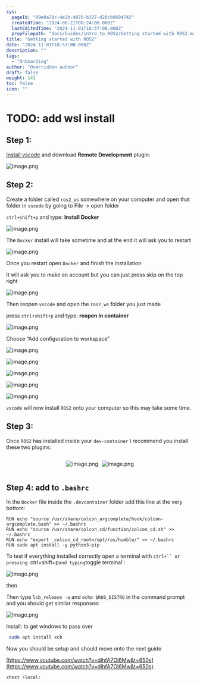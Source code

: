 ```yaml
---
sys:
  pageId: "89e0a78c-4e2b-4070-b327-d28cb0694742"
  createdTime: "2024-08-21T00:24:00.000Z"
  lastEditedTime: "2024-11-01T18:57:00.000Z"
  propFilepath: "docs/Guides/intro_to_ROS2/Getting started with ROS2.md"
title: "Getting started with ROS2"
date: "2024-11-01T18:57:00.000Z"
description: ""
tags:
  - "Onboarding"
author: "Overridden author"
draft: false
weight: 141
toc: false
icon: ""
---
```


# TODO: add wsl install

## Step 1:

[Install vscode](https://code.visualstudio.com/download) and download **Remote Development** plugin:

![image.png](https://prod-files-secure.s3.us-west-2.amazonaws.com/d518164a-d88e-44d1-a4ee-3adb3bd8bce0/efb52993-1881-4a40-b95e-6f020334f022/image.png?X-Amz-Algorithm=AWS4-HMAC-SHA256&X-Amz-Content-Sha256=UNSIGNED-PAYLOAD&X-Amz-Credential=ASIAZI2LB4665BHAON4Z%2F20250330%2Fus-west-2%2Fs3%2Faws4_request&X-Amz-Date=20250330T131453Z&X-Amz-Expires=3600&X-Amz-Security-Token=IQoJb3JpZ2luX2VjECIaCXVzLXdlc3QtMiJHMEUCIEPF10MBllxn4uaM1IcpxIIXkzBQXk6qDA%2FLEGSpjStHAiEAsFa%2FOcJgZQneNdvAD%2F53TK4uxWKG5o4h1hD1%2FZmY8rkqiAQIi%2F%2F%2F%2F%2F%2F%2F%2F%2F%2F%2FARAAGgw2Mzc0MjMxODM4MDUiDJjwHVyYg2MrEJk%2BQCrcA7%2BtTmo099lvolZJecLwNcf7Fz9j%2FRQy1T8V9bdLxLuhsP5gzo%2BzQzX6VM1lgH8l0gJT1FuiBfkwkeTeoBokn2%2BfjL%2Fl%2FVvX7Juo1rnQI8CR1CMLMFxjPFQe5p28marBT46zohctWVmBLRCStqU9Er0SpBoi6fUFJyqFmPDP3bCe1PMs4DyhYz2jQ%2B%2Fp4dqoxQsbaGTmXPbm1TD6Dn%2Bu%2F9qraRfi3xCujbrnkNF8Z1KxW0Iqfk74GtDGq4Y9X33n2EK1Y3EdG0X5Ri1Wtpp4L%2FdpbxmTpXsArP%2B3Ank8S%2B1J%2FAjHCxx9oP5%2FPhmDIiog%2B5t%2BaluIbvgZobYWZ%2BBrFisInc76UD4TGIvFuLnhc4aeyagrU0Os%2Fg9m1ANlgDvZtDlDsAjpeVNyVBTOnzA0e1RNYpSzjblhLMjsWyxAY2KOXHKCCxemKCxfvCV%2B8Kxjr6KEVmyn38OHjRuraowV7cDgjfMpI%2FNXNx7QkpuYZaHviCvDm%2FfZfDlaGoMTgZf4IjOBYbmwWP2kXMaN%2BC2SkT0HXh2x5T6WOVrVJvJkgrsX3JSoQQ4dRNyCWKhdSzg5GPok9Y12LQFtMxHTTGETsKhz8T8AkXEsV6Kvw6nyjaRpq04PL%2F7vxlxjC6EwMImgpL8GOqUBUwS1N9pRT31dimp7S8ZffmytCypzaRMwQcNzGiCgUzavWBgJusIhgJCX7AJDfq0ByV1E8UB0i8y0WcZTOCU1SlTnRV9sC4gu%2FWWcPXjskZpAWUy1FNj3Ee5rj7A9gVtD5lUo4SAMbE7cJuPnwOSdjVmfioYq5YQ83QIG%2B2YMcQQZpSLdKkkarfwK%2BE0r%2BAFuuR2EWoCIMSclbA%2F2GN1s7zvMn9Pb&X-Amz-Signature=c4987f23a29f61149808766352ad746d7245600bc371cbcfae9269a55efb2c5a&X-Amz-SignedHeaders=host&x-id=GetObject)

## Step 2:

Create a folder called `ros2_ws` somewhere on your computer and open that folder in `vscode` by going to File → open folder 

`ctrl+shift+p` and type: **Install Docker**

![image.png](https://prod-files-secure.s3.us-west-2.amazonaws.com/d518164a-d88e-44d1-a4ee-3adb3bd8bce0/2269dc0e-1cd5-47ff-bceb-c04ad9b2eab0/image.png?X-Amz-Algorithm=AWS4-HMAC-SHA256&X-Amz-Content-Sha256=UNSIGNED-PAYLOAD&X-Amz-Credential=ASIAZI2LB4665BHAON4Z%2F20250330%2Fus-west-2%2Fs3%2Faws4_request&X-Amz-Date=20250330T131453Z&X-Amz-Expires=3600&X-Amz-Security-Token=IQoJb3JpZ2luX2VjECIaCXVzLXdlc3QtMiJHMEUCIEPF10MBllxn4uaM1IcpxIIXkzBQXk6qDA%2FLEGSpjStHAiEAsFa%2FOcJgZQneNdvAD%2F53TK4uxWKG5o4h1hD1%2FZmY8rkqiAQIi%2F%2F%2F%2F%2F%2F%2F%2F%2F%2F%2FARAAGgw2Mzc0MjMxODM4MDUiDJjwHVyYg2MrEJk%2BQCrcA7%2BtTmo099lvolZJecLwNcf7Fz9j%2FRQy1T8V9bdLxLuhsP5gzo%2BzQzX6VM1lgH8l0gJT1FuiBfkwkeTeoBokn2%2BfjL%2Fl%2FVvX7Juo1rnQI8CR1CMLMFxjPFQe5p28marBT46zohctWVmBLRCStqU9Er0SpBoi6fUFJyqFmPDP3bCe1PMs4DyhYz2jQ%2B%2Fp4dqoxQsbaGTmXPbm1TD6Dn%2Bu%2F9qraRfi3xCujbrnkNF8Z1KxW0Iqfk74GtDGq4Y9X33n2EK1Y3EdG0X5Ri1Wtpp4L%2FdpbxmTpXsArP%2B3Ank8S%2B1J%2FAjHCxx9oP5%2FPhmDIiog%2B5t%2BaluIbvgZobYWZ%2BBrFisInc76UD4TGIvFuLnhc4aeyagrU0Os%2Fg9m1ANlgDvZtDlDsAjpeVNyVBTOnzA0e1RNYpSzjblhLMjsWyxAY2KOXHKCCxemKCxfvCV%2B8Kxjr6KEVmyn38OHjRuraowV7cDgjfMpI%2FNXNx7QkpuYZaHviCvDm%2FfZfDlaGoMTgZf4IjOBYbmwWP2kXMaN%2BC2SkT0HXh2x5T6WOVrVJvJkgrsX3JSoQQ4dRNyCWKhdSzg5GPok9Y12LQFtMxHTTGETsKhz8T8AkXEsV6Kvw6nyjaRpq04PL%2F7vxlxjC6EwMImgpL8GOqUBUwS1N9pRT31dimp7S8ZffmytCypzaRMwQcNzGiCgUzavWBgJusIhgJCX7AJDfq0ByV1E8UB0i8y0WcZTOCU1SlTnRV9sC4gu%2FWWcPXjskZpAWUy1FNj3Ee5rj7A9gVtD5lUo4SAMbE7cJuPnwOSdjVmfioYq5YQ83QIG%2B2YMcQQZpSLdKkkarfwK%2BE0r%2BAFuuR2EWoCIMSclbA%2F2GN1s7zvMn9Pb&X-Amz-Signature=0b2b067e8a506e23016d8b71832fc948d86f93d078fd280f3ffe15167a2f1a7e&X-Amz-SignedHeaders=host&x-id=GetObject)

The `Docker` install will take sometime and at the end it will ask you to restart

![image.png](https://prod-files-secure.s3.us-west-2.amazonaws.com/d518164a-d88e-44d1-a4ee-3adb3bd8bce0/ed233f78-be33-4b1f-b89c-9c346c0e961e/image.png?X-Amz-Algorithm=AWS4-HMAC-SHA256&X-Amz-Content-Sha256=UNSIGNED-PAYLOAD&X-Amz-Credential=ASIAZI2LB4665BHAON4Z%2F20250330%2Fus-west-2%2Fs3%2Faws4_request&X-Amz-Date=20250330T131453Z&X-Amz-Expires=3600&X-Amz-Security-Token=IQoJb3JpZ2luX2VjECIaCXVzLXdlc3QtMiJHMEUCIEPF10MBllxn4uaM1IcpxIIXkzBQXk6qDA%2FLEGSpjStHAiEAsFa%2FOcJgZQneNdvAD%2F53TK4uxWKG5o4h1hD1%2FZmY8rkqiAQIi%2F%2F%2F%2F%2F%2F%2F%2F%2F%2F%2FARAAGgw2Mzc0MjMxODM4MDUiDJjwHVyYg2MrEJk%2BQCrcA7%2BtTmo099lvolZJecLwNcf7Fz9j%2FRQy1T8V9bdLxLuhsP5gzo%2BzQzX6VM1lgH8l0gJT1FuiBfkwkeTeoBokn2%2BfjL%2Fl%2FVvX7Juo1rnQI8CR1CMLMFxjPFQe5p28marBT46zohctWVmBLRCStqU9Er0SpBoi6fUFJyqFmPDP3bCe1PMs4DyhYz2jQ%2B%2Fp4dqoxQsbaGTmXPbm1TD6Dn%2Bu%2F9qraRfi3xCujbrnkNF8Z1KxW0Iqfk74GtDGq4Y9X33n2EK1Y3EdG0X5Ri1Wtpp4L%2FdpbxmTpXsArP%2B3Ank8S%2B1J%2FAjHCxx9oP5%2FPhmDIiog%2B5t%2BaluIbvgZobYWZ%2BBrFisInc76UD4TGIvFuLnhc4aeyagrU0Os%2Fg9m1ANlgDvZtDlDsAjpeVNyVBTOnzA0e1RNYpSzjblhLMjsWyxAY2KOXHKCCxemKCxfvCV%2B8Kxjr6KEVmyn38OHjRuraowV7cDgjfMpI%2FNXNx7QkpuYZaHviCvDm%2FfZfDlaGoMTgZf4IjOBYbmwWP2kXMaN%2BC2SkT0HXh2x5T6WOVrVJvJkgrsX3JSoQQ4dRNyCWKhdSzg5GPok9Y12LQFtMxHTTGETsKhz8T8AkXEsV6Kvw6nyjaRpq04PL%2F7vxlxjC6EwMImgpL8GOqUBUwS1N9pRT31dimp7S8ZffmytCypzaRMwQcNzGiCgUzavWBgJusIhgJCX7AJDfq0ByV1E8UB0i8y0WcZTOCU1SlTnRV9sC4gu%2FWWcPXjskZpAWUy1FNj3Ee5rj7A9gVtD5lUo4SAMbE7cJuPnwOSdjVmfioYq5YQ83QIG%2B2YMcQQZpSLdKkkarfwK%2BE0r%2BAFuuR2EWoCIMSclbA%2F2GN1s7zvMn9Pb&X-Amz-Signature=98e465588531ba41e9a5b14e877610d872948ee763925c8aa6f7fae6c4543508&X-Amz-SignedHeaders=host&x-id=GetObject)

Once you restart open `Docker` and finish the installation

It will ask you to make an account but you can just press skip on the top right

![image.png](https://prod-files-secure.s3.us-west-2.amazonaws.com/d518164a-d88e-44d1-a4ee-3adb3bd8bce0/21010ad9-1659-4fd9-9f59-9932a09b2a3d/image.png?X-Amz-Algorithm=AWS4-HMAC-SHA256&X-Amz-Content-Sha256=UNSIGNED-PAYLOAD&X-Amz-Credential=ASIAZI2LB4665BHAON4Z%2F20250330%2Fus-west-2%2Fs3%2Faws4_request&X-Amz-Date=20250330T131453Z&X-Amz-Expires=3600&X-Amz-Security-Token=IQoJb3JpZ2luX2VjECIaCXVzLXdlc3QtMiJHMEUCIEPF10MBllxn4uaM1IcpxIIXkzBQXk6qDA%2FLEGSpjStHAiEAsFa%2FOcJgZQneNdvAD%2F53TK4uxWKG5o4h1hD1%2FZmY8rkqiAQIi%2F%2F%2F%2F%2F%2F%2F%2F%2F%2F%2FARAAGgw2Mzc0MjMxODM4MDUiDJjwHVyYg2MrEJk%2BQCrcA7%2BtTmo099lvolZJecLwNcf7Fz9j%2FRQy1T8V9bdLxLuhsP5gzo%2BzQzX6VM1lgH8l0gJT1FuiBfkwkeTeoBokn2%2BfjL%2Fl%2FVvX7Juo1rnQI8CR1CMLMFxjPFQe5p28marBT46zohctWVmBLRCStqU9Er0SpBoi6fUFJyqFmPDP3bCe1PMs4DyhYz2jQ%2B%2Fp4dqoxQsbaGTmXPbm1TD6Dn%2Bu%2F9qraRfi3xCujbrnkNF8Z1KxW0Iqfk74GtDGq4Y9X33n2EK1Y3EdG0X5Ri1Wtpp4L%2FdpbxmTpXsArP%2B3Ank8S%2B1J%2FAjHCxx9oP5%2FPhmDIiog%2B5t%2BaluIbvgZobYWZ%2BBrFisInc76UD4TGIvFuLnhc4aeyagrU0Os%2Fg9m1ANlgDvZtDlDsAjpeVNyVBTOnzA0e1RNYpSzjblhLMjsWyxAY2KOXHKCCxemKCxfvCV%2B8Kxjr6KEVmyn38OHjRuraowV7cDgjfMpI%2FNXNx7QkpuYZaHviCvDm%2FfZfDlaGoMTgZf4IjOBYbmwWP2kXMaN%2BC2SkT0HXh2x5T6WOVrVJvJkgrsX3JSoQQ4dRNyCWKhdSzg5GPok9Y12LQFtMxHTTGETsKhz8T8AkXEsV6Kvw6nyjaRpq04PL%2F7vxlxjC6EwMImgpL8GOqUBUwS1N9pRT31dimp7S8ZffmytCypzaRMwQcNzGiCgUzavWBgJusIhgJCX7AJDfq0ByV1E8UB0i8y0WcZTOCU1SlTnRV9sC4gu%2FWWcPXjskZpAWUy1FNj3Ee5rj7A9gVtD5lUo4SAMbE7cJuPnwOSdjVmfioYq5YQ83QIG%2B2YMcQQZpSLdKkkarfwK%2BE0r%2BAFuuR2EWoCIMSclbA%2F2GN1s7zvMn9Pb&X-Amz-Signature=67550a7b831ec5547dc82465feb7a23f32dbb48fef3515af51a2e0578c5c025f&X-Amz-SignedHeaders=host&x-id=GetObject)

Then reopen `vscode` and open the `ros2_ws` folder you just made

press `ctrl+shift+p` and type: **reopen in container**

![image.png](https://prod-files-secure.s3.us-west-2.amazonaws.com/d518164a-d88e-44d1-a4ee-3adb3bd8bce0/4e93b8c2-41ad-488c-8095-c74205196118/image.png?X-Amz-Algorithm=AWS4-HMAC-SHA256&X-Amz-Content-Sha256=UNSIGNED-PAYLOAD&X-Amz-Credential=ASIAZI2LB4665BHAON4Z%2F20250330%2Fus-west-2%2Fs3%2Faws4_request&X-Amz-Date=20250330T131453Z&X-Amz-Expires=3600&X-Amz-Security-Token=IQoJb3JpZ2luX2VjECIaCXVzLXdlc3QtMiJHMEUCIEPF10MBllxn4uaM1IcpxIIXkzBQXk6qDA%2FLEGSpjStHAiEAsFa%2FOcJgZQneNdvAD%2F53TK4uxWKG5o4h1hD1%2FZmY8rkqiAQIi%2F%2F%2F%2F%2F%2F%2F%2F%2F%2F%2FARAAGgw2Mzc0MjMxODM4MDUiDJjwHVyYg2MrEJk%2BQCrcA7%2BtTmo099lvolZJecLwNcf7Fz9j%2FRQy1T8V9bdLxLuhsP5gzo%2BzQzX6VM1lgH8l0gJT1FuiBfkwkeTeoBokn2%2BfjL%2Fl%2FVvX7Juo1rnQI8CR1CMLMFxjPFQe5p28marBT46zohctWVmBLRCStqU9Er0SpBoi6fUFJyqFmPDP3bCe1PMs4DyhYz2jQ%2B%2Fp4dqoxQsbaGTmXPbm1TD6Dn%2Bu%2F9qraRfi3xCujbrnkNF8Z1KxW0Iqfk74GtDGq4Y9X33n2EK1Y3EdG0X5Ri1Wtpp4L%2FdpbxmTpXsArP%2B3Ank8S%2B1J%2FAjHCxx9oP5%2FPhmDIiog%2B5t%2BaluIbvgZobYWZ%2BBrFisInc76UD4TGIvFuLnhc4aeyagrU0Os%2Fg9m1ANlgDvZtDlDsAjpeVNyVBTOnzA0e1RNYpSzjblhLMjsWyxAY2KOXHKCCxemKCxfvCV%2B8Kxjr6KEVmyn38OHjRuraowV7cDgjfMpI%2FNXNx7QkpuYZaHviCvDm%2FfZfDlaGoMTgZf4IjOBYbmwWP2kXMaN%2BC2SkT0HXh2x5T6WOVrVJvJkgrsX3JSoQQ4dRNyCWKhdSzg5GPok9Y12LQFtMxHTTGETsKhz8T8AkXEsV6Kvw6nyjaRpq04PL%2F7vxlxjC6EwMImgpL8GOqUBUwS1N9pRT31dimp7S8ZffmytCypzaRMwQcNzGiCgUzavWBgJusIhgJCX7AJDfq0ByV1E8UB0i8y0WcZTOCU1SlTnRV9sC4gu%2FWWcPXjskZpAWUy1FNj3Ee5rj7A9gVtD5lUo4SAMbE7cJuPnwOSdjVmfioYq5YQ83QIG%2B2YMcQQZpSLdKkkarfwK%2BE0r%2BAFuuR2EWoCIMSclbA%2F2GN1s7zvMn9Pb&X-Amz-Signature=36f88da3caa0e901c145a41df38b3c8c78b42b2dc6373c9577579bca87f264ee&X-Amz-SignedHeaders=host&x-id=GetObject)

Choose “Add configuration to workspace”

![image.png](https://prod-files-secure.s3.us-west-2.amazonaws.com/d518164a-d88e-44d1-a4ee-3adb3bd8bce0/9560b282-5060-4989-ba37-97e7b2c22476/image.png?X-Amz-Algorithm=AWS4-HMAC-SHA256&X-Amz-Content-Sha256=UNSIGNED-PAYLOAD&X-Amz-Credential=ASIAZI2LB4665BHAON4Z%2F20250330%2Fus-west-2%2Fs3%2Faws4_request&X-Amz-Date=20250330T131453Z&X-Amz-Expires=3600&X-Amz-Security-Token=IQoJb3JpZ2luX2VjECIaCXVzLXdlc3QtMiJHMEUCIEPF10MBllxn4uaM1IcpxIIXkzBQXk6qDA%2FLEGSpjStHAiEAsFa%2FOcJgZQneNdvAD%2F53TK4uxWKG5o4h1hD1%2FZmY8rkqiAQIi%2F%2F%2F%2F%2F%2F%2F%2F%2F%2F%2FARAAGgw2Mzc0MjMxODM4MDUiDJjwHVyYg2MrEJk%2BQCrcA7%2BtTmo099lvolZJecLwNcf7Fz9j%2FRQy1T8V9bdLxLuhsP5gzo%2BzQzX6VM1lgH8l0gJT1FuiBfkwkeTeoBokn2%2BfjL%2Fl%2FVvX7Juo1rnQI8CR1CMLMFxjPFQe5p28marBT46zohctWVmBLRCStqU9Er0SpBoi6fUFJyqFmPDP3bCe1PMs4DyhYz2jQ%2B%2Fp4dqoxQsbaGTmXPbm1TD6Dn%2Bu%2F9qraRfi3xCujbrnkNF8Z1KxW0Iqfk74GtDGq4Y9X33n2EK1Y3EdG0X5Ri1Wtpp4L%2FdpbxmTpXsArP%2B3Ank8S%2B1J%2FAjHCxx9oP5%2FPhmDIiog%2B5t%2BaluIbvgZobYWZ%2BBrFisInc76UD4TGIvFuLnhc4aeyagrU0Os%2Fg9m1ANlgDvZtDlDsAjpeVNyVBTOnzA0e1RNYpSzjblhLMjsWyxAY2KOXHKCCxemKCxfvCV%2B8Kxjr6KEVmyn38OHjRuraowV7cDgjfMpI%2FNXNx7QkpuYZaHviCvDm%2FfZfDlaGoMTgZf4IjOBYbmwWP2kXMaN%2BC2SkT0HXh2x5T6WOVrVJvJkgrsX3JSoQQ4dRNyCWKhdSzg5GPok9Y12LQFtMxHTTGETsKhz8T8AkXEsV6Kvw6nyjaRpq04PL%2F7vxlxjC6EwMImgpL8GOqUBUwS1N9pRT31dimp7S8ZffmytCypzaRMwQcNzGiCgUzavWBgJusIhgJCX7AJDfq0ByV1E8UB0i8y0WcZTOCU1SlTnRV9sC4gu%2FWWcPXjskZpAWUy1FNj3Ee5rj7A9gVtD5lUo4SAMbE7cJuPnwOSdjVmfioYq5YQ83QIG%2B2YMcQQZpSLdKkkarfwK%2BE0r%2BAFuuR2EWoCIMSclbA%2F2GN1s7zvMn9Pb&X-Amz-Signature=8d4bdf78c7c95b64d81e4331d054fd0357a4f171b0663b1f8540be1292dfd0b9&X-Amz-SignedHeaders=host&x-id=GetObject)

![image.png](https://prod-files-secure.s3.us-west-2.amazonaws.com/d518164a-d88e-44d1-a4ee-3adb3bd8bce0/2ee63f81-886b-48e8-a553-dc6e5eac99e4/image.png?X-Amz-Algorithm=AWS4-HMAC-SHA256&X-Amz-Content-Sha256=UNSIGNED-PAYLOAD&X-Amz-Credential=ASIAZI2LB4665BHAON4Z%2F20250330%2Fus-west-2%2Fs3%2Faws4_request&X-Amz-Date=20250330T131453Z&X-Amz-Expires=3600&X-Amz-Security-Token=IQoJb3JpZ2luX2VjECIaCXVzLXdlc3QtMiJHMEUCIEPF10MBllxn4uaM1IcpxIIXkzBQXk6qDA%2FLEGSpjStHAiEAsFa%2FOcJgZQneNdvAD%2F53TK4uxWKG5o4h1hD1%2FZmY8rkqiAQIi%2F%2F%2F%2F%2F%2F%2F%2F%2F%2F%2FARAAGgw2Mzc0MjMxODM4MDUiDJjwHVyYg2MrEJk%2BQCrcA7%2BtTmo099lvolZJecLwNcf7Fz9j%2FRQy1T8V9bdLxLuhsP5gzo%2BzQzX6VM1lgH8l0gJT1FuiBfkwkeTeoBokn2%2BfjL%2Fl%2FVvX7Juo1rnQI8CR1CMLMFxjPFQe5p28marBT46zohctWVmBLRCStqU9Er0SpBoi6fUFJyqFmPDP3bCe1PMs4DyhYz2jQ%2B%2Fp4dqoxQsbaGTmXPbm1TD6Dn%2Bu%2F9qraRfi3xCujbrnkNF8Z1KxW0Iqfk74GtDGq4Y9X33n2EK1Y3EdG0X5Ri1Wtpp4L%2FdpbxmTpXsArP%2B3Ank8S%2B1J%2FAjHCxx9oP5%2FPhmDIiog%2B5t%2BaluIbvgZobYWZ%2BBrFisInc76UD4TGIvFuLnhc4aeyagrU0Os%2Fg9m1ANlgDvZtDlDsAjpeVNyVBTOnzA0e1RNYpSzjblhLMjsWyxAY2KOXHKCCxemKCxfvCV%2B8Kxjr6KEVmyn38OHjRuraowV7cDgjfMpI%2FNXNx7QkpuYZaHviCvDm%2FfZfDlaGoMTgZf4IjOBYbmwWP2kXMaN%2BC2SkT0HXh2x5T6WOVrVJvJkgrsX3JSoQQ4dRNyCWKhdSzg5GPok9Y12LQFtMxHTTGETsKhz8T8AkXEsV6Kvw6nyjaRpq04PL%2F7vxlxjC6EwMImgpL8GOqUBUwS1N9pRT31dimp7S8ZffmytCypzaRMwQcNzGiCgUzavWBgJusIhgJCX7AJDfq0ByV1E8UB0i8y0WcZTOCU1SlTnRV9sC4gu%2FWWcPXjskZpAWUy1FNj3Ee5rj7A9gVtD5lUo4SAMbE7cJuPnwOSdjVmfioYq5YQ83QIG%2B2YMcQQZpSLdKkkarfwK%2BE0r%2BAFuuR2EWoCIMSclbA%2F2GN1s7zvMn9Pb&X-Amz-Signature=40cd53daca70c78921503e9d8d7319b7176e8268ffadda5066875ac9bdf5f133&X-Amz-SignedHeaders=host&x-id=GetObject)

![image.png](https://prod-files-secure.s3.us-west-2.amazonaws.com/d518164a-d88e-44d1-a4ee-3adb3bd8bce0/ae1580b2-b048-407e-aed9-b584224a7a04/image.png?X-Amz-Algorithm=AWS4-HMAC-SHA256&X-Amz-Content-Sha256=UNSIGNED-PAYLOAD&X-Amz-Credential=ASIAZI2LB4665BHAON4Z%2F20250330%2Fus-west-2%2Fs3%2Faws4_request&X-Amz-Date=20250330T131453Z&X-Amz-Expires=3600&X-Amz-Security-Token=IQoJb3JpZ2luX2VjECIaCXVzLXdlc3QtMiJHMEUCIEPF10MBllxn4uaM1IcpxIIXkzBQXk6qDA%2FLEGSpjStHAiEAsFa%2FOcJgZQneNdvAD%2F53TK4uxWKG5o4h1hD1%2FZmY8rkqiAQIi%2F%2F%2F%2F%2F%2F%2F%2F%2F%2F%2FARAAGgw2Mzc0MjMxODM4MDUiDJjwHVyYg2MrEJk%2BQCrcA7%2BtTmo099lvolZJecLwNcf7Fz9j%2FRQy1T8V9bdLxLuhsP5gzo%2BzQzX6VM1lgH8l0gJT1FuiBfkwkeTeoBokn2%2BfjL%2Fl%2FVvX7Juo1rnQI8CR1CMLMFxjPFQe5p28marBT46zohctWVmBLRCStqU9Er0SpBoi6fUFJyqFmPDP3bCe1PMs4DyhYz2jQ%2B%2Fp4dqoxQsbaGTmXPbm1TD6Dn%2Bu%2F9qraRfi3xCujbrnkNF8Z1KxW0Iqfk74GtDGq4Y9X33n2EK1Y3EdG0X5Ri1Wtpp4L%2FdpbxmTpXsArP%2B3Ank8S%2B1J%2FAjHCxx9oP5%2FPhmDIiog%2B5t%2BaluIbvgZobYWZ%2BBrFisInc76UD4TGIvFuLnhc4aeyagrU0Os%2Fg9m1ANlgDvZtDlDsAjpeVNyVBTOnzA0e1RNYpSzjblhLMjsWyxAY2KOXHKCCxemKCxfvCV%2B8Kxjr6KEVmyn38OHjRuraowV7cDgjfMpI%2FNXNx7QkpuYZaHviCvDm%2FfZfDlaGoMTgZf4IjOBYbmwWP2kXMaN%2BC2SkT0HXh2x5T6WOVrVJvJkgrsX3JSoQQ4dRNyCWKhdSzg5GPok9Y12LQFtMxHTTGETsKhz8T8AkXEsV6Kvw6nyjaRpq04PL%2F7vxlxjC6EwMImgpL8GOqUBUwS1N9pRT31dimp7S8ZffmytCypzaRMwQcNzGiCgUzavWBgJusIhgJCX7AJDfq0ByV1E8UB0i8y0WcZTOCU1SlTnRV9sC4gu%2FWWcPXjskZpAWUy1FNj3Ee5rj7A9gVtD5lUo4SAMbE7cJuPnwOSdjVmfioYq5YQ83QIG%2B2YMcQQZpSLdKkkarfwK%2BE0r%2BAFuuR2EWoCIMSclbA%2F2GN1s7zvMn9Pb&X-Amz-Signature=387a0bf44aef674bd6a76146e1728b893baecb837207c6ddd59cfca9987636df&X-Amz-SignedHeaders=host&x-id=GetObject)

![image.png](https://prod-files-secure.s3.us-west-2.amazonaws.com/d518164a-d88e-44d1-a4ee-3adb3bd8bce0/53255b28-f75e-430f-b9e3-c0ac8577e42b/image.png?X-Amz-Algorithm=AWS4-HMAC-SHA256&X-Amz-Content-Sha256=UNSIGNED-PAYLOAD&X-Amz-Credential=ASIAZI2LB4665BHAON4Z%2F20250330%2Fus-west-2%2Fs3%2Faws4_request&X-Amz-Date=20250330T131453Z&X-Amz-Expires=3600&X-Amz-Security-Token=IQoJb3JpZ2luX2VjECIaCXVzLXdlc3QtMiJHMEUCIEPF10MBllxn4uaM1IcpxIIXkzBQXk6qDA%2FLEGSpjStHAiEAsFa%2FOcJgZQneNdvAD%2F53TK4uxWKG5o4h1hD1%2FZmY8rkqiAQIi%2F%2F%2F%2F%2F%2F%2F%2F%2F%2F%2FARAAGgw2Mzc0MjMxODM4MDUiDJjwHVyYg2MrEJk%2BQCrcA7%2BtTmo099lvolZJecLwNcf7Fz9j%2FRQy1T8V9bdLxLuhsP5gzo%2BzQzX6VM1lgH8l0gJT1FuiBfkwkeTeoBokn2%2BfjL%2Fl%2FVvX7Juo1rnQI8CR1CMLMFxjPFQe5p28marBT46zohctWVmBLRCStqU9Er0SpBoi6fUFJyqFmPDP3bCe1PMs4DyhYz2jQ%2B%2Fp4dqoxQsbaGTmXPbm1TD6Dn%2Bu%2F9qraRfi3xCujbrnkNF8Z1KxW0Iqfk74GtDGq4Y9X33n2EK1Y3EdG0X5Ri1Wtpp4L%2FdpbxmTpXsArP%2B3Ank8S%2B1J%2FAjHCxx9oP5%2FPhmDIiog%2B5t%2BaluIbvgZobYWZ%2BBrFisInc76UD4TGIvFuLnhc4aeyagrU0Os%2Fg9m1ANlgDvZtDlDsAjpeVNyVBTOnzA0e1RNYpSzjblhLMjsWyxAY2KOXHKCCxemKCxfvCV%2B8Kxjr6KEVmyn38OHjRuraowV7cDgjfMpI%2FNXNx7QkpuYZaHviCvDm%2FfZfDlaGoMTgZf4IjOBYbmwWP2kXMaN%2BC2SkT0HXh2x5T6WOVrVJvJkgrsX3JSoQQ4dRNyCWKhdSzg5GPok9Y12LQFtMxHTTGETsKhz8T8AkXEsV6Kvw6nyjaRpq04PL%2F7vxlxjC6EwMImgpL8GOqUBUwS1N9pRT31dimp7S8ZffmytCypzaRMwQcNzGiCgUzavWBgJusIhgJCX7AJDfq0ByV1E8UB0i8y0WcZTOCU1SlTnRV9sC4gu%2FWWcPXjskZpAWUy1FNj3Ee5rj7A9gVtD5lUo4SAMbE7cJuPnwOSdjVmfioYq5YQ83QIG%2B2YMcQQZpSLdKkkarfwK%2BE0r%2BAFuuR2EWoCIMSclbA%2F2GN1s7zvMn9Pb&X-Amz-Signature=6ca35f6ad710cee602e721e74a36aa7606da7b53790344c854bfc8fb4fec5b44&X-Amz-SignedHeaders=host&x-id=GetObject)

![image.png](https://prod-files-secure.s3.us-west-2.amazonaws.com/d518164a-d88e-44d1-a4ee-3adb3bd8bce0/7c562767-5af9-4ffb-97d1-327bcdf4ee00/image.png?X-Amz-Algorithm=AWS4-HMAC-SHA256&X-Amz-Content-Sha256=UNSIGNED-PAYLOAD&X-Amz-Credential=ASIAZI2LB4665BHAON4Z%2F20250330%2Fus-west-2%2Fs3%2Faws4_request&X-Amz-Date=20250330T131453Z&X-Amz-Expires=3600&X-Amz-Security-Token=IQoJb3JpZ2luX2VjECIaCXVzLXdlc3QtMiJHMEUCIEPF10MBllxn4uaM1IcpxIIXkzBQXk6qDA%2FLEGSpjStHAiEAsFa%2FOcJgZQneNdvAD%2F53TK4uxWKG5o4h1hD1%2FZmY8rkqiAQIi%2F%2F%2F%2F%2F%2F%2F%2F%2F%2F%2FARAAGgw2Mzc0MjMxODM4MDUiDJjwHVyYg2MrEJk%2BQCrcA7%2BtTmo099lvolZJecLwNcf7Fz9j%2FRQy1T8V9bdLxLuhsP5gzo%2BzQzX6VM1lgH8l0gJT1FuiBfkwkeTeoBokn2%2BfjL%2Fl%2FVvX7Juo1rnQI8CR1CMLMFxjPFQe5p28marBT46zohctWVmBLRCStqU9Er0SpBoi6fUFJyqFmPDP3bCe1PMs4DyhYz2jQ%2B%2Fp4dqoxQsbaGTmXPbm1TD6Dn%2Bu%2F9qraRfi3xCujbrnkNF8Z1KxW0Iqfk74GtDGq4Y9X33n2EK1Y3EdG0X5Ri1Wtpp4L%2FdpbxmTpXsArP%2B3Ank8S%2B1J%2FAjHCxx9oP5%2FPhmDIiog%2B5t%2BaluIbvgZobYWZ%2BBrFisInc76UD4TGIvFuLnhc4aeyagrU0Os%2Fg9m1ANlgDvZtDlDsAjpeVNyVBTOnzA0e1RNYpSzjblhLMjsWyxAY2KOXHKCCxemKCxfvCV%2B8Kxjr6KEVmyn38OHjRuraowV7cDgjfMpI%2FNXNx7QkpuYZaHviCvDm%2FfZfDlaGoMTgZf4IjOBYbmwWP2kXMaN%2BC2SkT0HXh2x5T6WOVrVJvJkgrsX3JSoQQ4dRNyCWKhdSzg5GPok9Y12LQFtMxHTTGETsKhz8T8AkXEsV6Kvw6nyjaRpq04PL%2F7vxlxjC6EwMImgpL8GOqUBUwS1N9pRT31dimp7S8ZffmytCypzaRMwQcNzGiCgUzavWBgJusIhgJCX7AJDfq0ByV1E8UB0i8y0WcZTOCU1SlTnRV9sC4gu%2FWWcPXjskZpAWUy1FNj3Ee5rj7A9gVtD5lUo4SAMbE7cJuPnwOSdjVmfioYq5YQ83QIG%2B2YMcQQZpSLdKkkarfwK%2BE0r%2BAFuuR2EWoCIMSclbA%2F2GN1s7zvMn9Pb&X-Amz-Signature=ffa2302fe81516aa4d80600284ff2e4aa174d935329ce664cf5e3ad1ea3057f3&X-Amz-SignedHeaders=host&x-id=GetObject)

`vscode` will now install `ROS2` onto your computer so this may take some time.

## Step 3:

Once `ROS2` has installed inside your `dev-container` I recommend you install these two plugins:

<div style="display: flex;flex-direction: row; column-gap:10px; max-width: 630px;justify-content: center;">
<div>

![image.png](https://prod-files-secure.s3.us-west-2.amazonaws.com/d518164a-d88e-44d1-a4ee-3adb3bd8bce0/3fc3d550-5a54-4ba1-ba6b-faa01cdb7369/image.png?X-Amz-Algorithm=AWS4-HMAC-SHA256&X-Amz-Content-Sha256=UNSIGNED-PAYLOAD&X-Amz-Credential=ASIAZI2LB466XJ63S3FB%2F20250330%2Fus-west-2%2Fs3%2Faws4_request&X-Amz-Date=20250330T131455Z&X-Amz-Expires=3600&X-Amz-Security-Token=IQoJb3JpZ2luX2VjECAaCXVzLXdlc3QtMiJHMEUCIQCAZkn0oPSbbj9loEZeYmSx24pRozYHtVP7%2BTuf3ciheAIgZFDYTOvvUfaNu1JUtaDdUp%2FE1c%2BRdA5pC5GNEEl%2BXfgqiAQIif%2F%2F%2F%2F%2F%2F%2F%2F%2F%2FARAAGgw2Mzc0MjMxODM4MDUiDKapnzYBSN8fsLWx4ircA%2Fu7UlPe593RDaP9UGEQorEdXM9Qw4650d8SK6E2RO7ZdFZlYyZHEbwA99wZLQblA07%2FLmF0alaidy0Dbvl7OVQrGI55%2BBQ5woyATcKseDX4pYVHDDRQaWJqD%2FtB%2FmKhKPSMCX5P6405p4wb8nRdToBgXm9TvGP37cCR7V0oh3UcJiBHcURUr1CTI%2FDALirkW0%2F08TCfBBCqP%2BG8n%2ButUFqef8ysPcFo9dw361kvqyNTD72A85GVBIAA%2BzGXP7HcBKZEDbyRRkoAjnxBqBvZHKKSStdCnlI71CBhel0YwlWHp00iRoB5U9IYNE5o1EhXzLVmHXppqsqsGG%2Bq7ZK%2BI%2F71Cr92LsVKEWbjfodjZfLgYA7D3SR2kojsDskZ8b07sO66yzg%2BGWX9Ler9BK56FkPqHZe%2B5%2FC1vwXrw67k0MgYZ2LN9lmoqy%2B%2B5ljCSp%2F4dUJ%2BUvtmydSZIwcXgeCJUCI%2B2ysz6K04RLP3Fljmk87chKPFa%2B9w3nhvejS3XYCHjS5s29T78T4krUYMx0ETYlDnZKrUaIwraUC73FADTy%2BNArScZNloiqHVokNpEjH3agmw9L980k%2BeY5hgtoTgeatCwWvSN6nT6fEkNRXkuXNamAPn3kfiAD8KQbpkMMjwo78GOqUBfMyWufRzbFwyYrgH62Tle3DkiSr60OXKE3bXn3tj8nDfHwnbO1XmUkIIk9mqVYGJz1KCpNATsSq6P%2BlVOzjS5o6SZC65vDSHsMxf8cGpRlX30SHj%2BzegMtEvPuyIcG7FTe5CXUM7Uk3RST0S6PnszUQTOgMOmOgzSzbTjYvrfxXIvv8dlwRPyst4JCCeH9qWzjc0CAySklNRf%2FeaWzxJ7EXR95lW&X-Amz-Signature=fbf6e02006b2d53b80aec5976191985670ef764e1b01ca9f48add29eebc24244&X-Amz-SignedHeaders=host&x-id=GetObject)

</div>
<div>

![image.png](https://prod-files-secure.s3.us-west-2.amazonaws.com/d518164a-d88e-44d1-a4ee-3adb3bd8bce0/d994cc66-13c2-4093-a5a3-f84cf4601a82/image.png?X-Amz-Algorithm=AWS4-HMAC-SHA256&X-Amz-Content-Sha256=UNSIGNED-PAYLOAD&X-Amz-Credential=ASIAZI2LB4667PBGOYRD%2F20250330%2Fus-west-2%2Fs3%2Faws4_request&X-Amz-Date=20250330T131455Z&X-Amz-Expires=3600&X-Amz-Security-Token=IQoJb3JpZ2luX2VjECAaCXVzLXdlc3QtMiJIMEYCIQC6R1IsFBFBCYksK89r%2FUebT8BifNu%2BOfAMvwmxcUGBKQIhAKxmhB0%2FTgTeYjXm59tjgqtEUxER7XmWI6hq5xMeerJcKogECIn%2F%2F%2F%2F%2F%2F%2F%2F%2F%2FwEQABoMNjM3NDIzMTgzODA1Igx6BXtXPWxdi3YshBIq3AONOqzmx%2B%2BGXa94RMsX7ZX%2FjpupbxD37Q1aKXR0fUdw%2BavsDLoU4wLMzYcZiFt2P7UmjEakEFAutVElKkHY2UI0EYKQ5c0NLvXRASNzCiPao%2BTCoPs1k0Jp6syYnIuKpT67vMJJHjOk9r8UWwRbeCbtOv47dSe7WxHRk69Ify32fDAwTQQAB8LbBbzF5cFa6jhlOv0FPkS9CMub0084m38ef3k2fvVSYFjKw5AEmmIOlIrAod%2BCKWVSZjoksttZVpAsODyRNBK0kKryv1eb%2F4RHWgoRt3HuC%2FA8AgC4fMsbNfJ3603aUqB5TL8wu9pDO3Xkqq5cUXYTFA5XSw9TEwH2%2BGaVjccyoq4UHpyPTUoO900NnQSxVzOd7MthknNItKklYXE56kF2RsrgVojFKgc5udL0x0WnOr4ZpO9175eKaR3Buk8%2Fb%2F8fbWnEE7%2B5NvUHpSqO3XLDoO29AnwAQG23P9aTwG9n9PtivoZd%2FKJXWPueHRl86NBruf0aykwAtXQR7dI4lWAVqSEEfKkOfGJIYkbAEPs6Rls5YOFwJQ71nk71pExKgR0KpYgv%2ByWEyRh715emF0Z4j%2Fywl%2FF3jPslEbD%2Fm9WtSiP58qwaGLlU%2BcZfHrIeOuGheota9jDY76O%2FBjqkAZcWtvM8w%2FRdI5KPPMh%2FAftskG0NZt5dum%2BZyo%2FWDHpke%2Fc6siYBHQXH9Xh2RjsgjgUFEDtc2JEL0sfDwL27udoJmZAIK7Dl%2Fvi3xHYa0ToM%2BTxZ7RhzA1QF9ZwNSZNe7E4wvxaphaRCj9v2%2FoouSfyKWcrLAndLQaTWcfHTAr6aud%2B9ONad1HDnqQHHXcGjUtKngWDFYIycx3PvAAIAkqbwV%2B%2Fr&X-Amz-Signature=41af29494c87921736d73c24a86efd79363c9311c4655fed0fd98a8025981811&X-Amz-SignedHeaders=host&x-id=GetObject)

</div>
</div>

## Step 4: add to `.bashrc`

In the `Docker` file inside the `.devcontainer` folder add this line at the very bottom: 

```docker
RUN echo "source /usr/share/colcon_argcomplete/hook/colcon-argcomplete.bash" >> ~/.bashrc
RUN echo "source /usr/share/colcon_cd/function/colcon_cd.sh" >> ~/.bashrc
RUN echo "export _colcon_cd_root=/opt/ros/humble/" >> ~/.bashrc
RUN sudo apt install -y python3-pip 
```

To test if everything installed correctly open a terminal with `ctrl+`` or pressing `ctrl+shift+p` and typing `toggle terminal`:

![image.png](https://prod-files-secure.s3.us-west-2.amazonaws.com/d518164a-d88e-44d1-a4ee-3adb3bd8bce0/6a4943d8-b04e-4c02-9a58-775f3384d1a5/image.png?X-Amz-Algorithm=AWS4-HMAC-SHA256&X-Amz-Content-Sha256=UNSIGNED-PAYLOAD&X-Amz-Credential=ASIAZI2LB4665BHAON4Z%2F20250330%2Fus-west-2%2Fs3%2Faws4_request&X-Amz-Date=20250330T131453Z&X-Amz-Expires=3600&X-Amz-Security-Token=IQoJb3JpZ2luX2VjECIaCXVzLXdlc3QtMiJHMEUCIEPF10MBllxn4uaM1IcpxIIXkzBQXk6qDA%2FLEGSpjStHAiEAsFa%2FOcJgZQneNdvAD%2F53TK4uxWKG5o4h1hD1%2FZmY8rkqiAQIi%2F%2F%2F%2F%2F%2F%2F%2F%2F%2F%2FARAAGgw2Mzc0MjMxODM4MDUiDJjwHVyYg2MrEJk%2BQCrcA7%2BtTmo099lvolZJecLwNcf7Fz9j%2FRQy1T8V9bdLxLuhsP5gzo%2BzQzX6VM1lgH8l0gJT1FuiBfkwkeTeoBokn2%2BfjL%2Fl%2FVvX7Juo1rnQI8CR1CMLMFxjPFQe5p28marBT46zohctWVmBLRCStqU9Er0SpBoi6fUFJyqFmPDP3bCe1PMs4DyhYz2jQ%2B%2Fp4dqoxQsbaGTmXPbm1TD6Dn%2Bu%2F9qraRfi3xCujbrnkNF8Z1KxW0Iqfk74GtDGq4Y9X33n2EK1Y3EdG0X5Ri1Wtpp4L%2FdpbxmTpXsArP%2B3Ank8S%2B1J%2FAjHCxx9oP5%2FPhmDIiog%2B5t%2BaluIbvgZobYWZ%2BBrFisInc76UD4TGIvFuLnhc4aeyagrU0Os%2Fg9m1ANlgDvZtDlDsAjpeVNyVBTOnzA0e1RNYpSzjblhLMjsWyxAY2KOXHKCCxemKCxfvCV%2B8Kxjr6KEVmyn38OHjRuraowV7cDgjfMpI%2FNXNx7QkpuYZaHviCvDm%2FfZfDlaGoMTgZf4IjOBYbmwWP2kXMaN%2BC2SkT0HXh2x5T6WOVrVJvJkgrsX3JSoQQ4dRNyCWKhdSzg5GPok9Y12LQFtMxHTTGETsKhz8T8AkXEsV6Kvw6nyjaRpq04PL%2F7vxlxjC6EwMImgpL8GOqUBUwS1N9pRT31dimp7S8ZffmytCypzaRMwQcNzGiCgUzavWBgJusIhgJCX7AJDfq0ByV1E8UB0i8y0WcZTOCU1SlTnRV9sC4gu%2FWWcPXjskZpAWUy1FNj3Ee5rj7A9gVtD5lUo4SAMbE7cJuPnwOSdjVmfioYq5YQ83QIG%2B2YMcQQZpSLdKkkarfwK%2BE0r%2BAFuuR2EWoCIMSclbA%2F2GN1s7zvMn9Pb&X-Amz-Signature=f63d141887d28651cfc96df6f72f192f976c13515d1c2f5ca17c737f63c767e7&X-Amz-SignedHeaders=host&x-id=GetObject)

then 

Then type `lsb_release -a` and `echo $ROS_DISTRO` in the command prompt and you should get similar responses:

![image.png](https://prod-files-secure.s3.us-west-2.amazonaws.com/d518164a-d88e-44d1-a4ee-3adb3bd8bce0/3e635dec-a805-4e85-8b9e-d000e5b71a4e/image.png?X-Amz-Algorithm=AWS4-HMAC-SHA256&X-Amz-Content-Sha256=UNSIGNED-PAYLOAD&X-Amz-Credential=ASIAZI2LB4665BHAON4Z%2F20250330%2Fus-west-2%2Fs3%2Faws4_request&X-Amz-Date=20250330T131453Z&X-Amz-Expires=3600&X-Amz-Security-Token=IQoJb3JpZ2luX2VjECIaCXVzLXdlc3QtMiJHMEUCIEPF10MBllxn4uaM1IcpxIIXkzBQXk6qDA%2FLEGSpjStHAiEAsFa%2FOcJgZQneNdvAD%2F53TK4uxWKG5o4h1hD1%2FZmY8rkqiAQIi%2F%2F%2F%2F%2F%2F%2F%2F%2F%2F%2FARAAGgw2Mzc0MjMxODM4MDUiDJjwHVyYg2MrEJk%2BQCrcA7%2BtTmo099lvolZJecLwNcf7Fz9j%2FRQy1T8V9bdLxLuhsP5gzo%2BzQzX6VM1lgH8l0gJT1FuiBfkwkeTeoBokn2%2BfjL%2Fl%2FVvX7Juo1rnQI8CR1CMLMFxjPFQe5p28marBT46zohctWVmBLRCStqU9Er0SpBoi6fUFJyqFmPDP3bCe1PMs4DyhYz2jQ%2B%2Fp4dqoxQsbaGTmXPbm1TD6Dn%2Bu%2F9qraRfi3xCujbrnkNF8Z1KxW0Iqfk74GtDGq4Y9X33n2EK1Y3EdG0X5Ri1Wtpp4L%2FdpbxmTpXsArP%2B3Ank8S%2B1J%2FAjHCxx9oP5%2FPhmDIiog%2B5t%2BaluIbvgZobYWZ%2BBrFisInc76UD4TGIvFuLnhc4aeyagrU0Os%2Fg9m1ANlgDvZtDlDsAjpeVNyVBTOnzA0e1RNYpSzjblhLMjsWyxAY2KOXHKCCxemKCxfvCV%2B8Kxjr6KEVmyn38OHjRuraowV7cDgjfMpI%2FNXNx7QkpuYZaHviCvDm%2FfZfDlaGoMTgZf4IjOBYbmwWP2kXMaN%2BC2SkT0HXh2x5T6WOVrVJvJkgrsX3JSoQQ4dRNyCWKhdSzg5GPok9Y12LQFtMxHTTGETsKhz8T8AkXEsV6Kvw6nyjaRpq04PL%2F7vxlxjC6EwMImgpL8GOqUBUwS1N9pRT31dimp7S8ZffmytCypzaRMwQcNzGiCgUzavWBgJusIhgJCX7AJDfq0ByV1E8UB0i8y0WcZTOCU1SlTnRV9sC4gu%2FWWcPXjskZpAWUy1FNj3Ee5rj7A9gVtD5lUo4SAMbE7cJuPnwOSdjVmfioYq5YQ83QIG%2B2YMcQQZpSLdKkkarfwK%2BE0r%2BAFuuR2EWoCIMSclbA%2F2GN1s7zvMn9Pb&X-Amz-Signature=b9ae9045e74ee64a9a8d43a1e52f6839f5921eafdb628835992af649c72b1c5b&X-Amz-SignedHeaders=host&x-id=GetObject)

Install:  to get windows to pass over

```bash
 sudo apt install xcb
```

Now you should be setup and should move onto the next guide 

[https://www.youtube.com/watch?v=dihfA7Ol6Mw&t=650s](https://www.youtube.com/watch?v=dihfA7Ol6Mw&t=650s)

```python
xhost +local:
```
